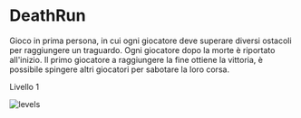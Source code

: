 # DeathRun

Gioco in prima persona, in cui ogni giocatore deve superare diversi ostacoli per raggiungere un traguardo.
Ogni giocatore dopo la morte è riportato all'inizio.
Il primo giocatore a raggiungere la fine ottiene la vittoria, è possibile spingere altri giocatori per sabotare la loro corsa.

Livello 1

![levels](https://github.com/Francesco-Tamburini/DeathRun-TamburiniVincenziFontana/tree/main/Photos/levels.png)
